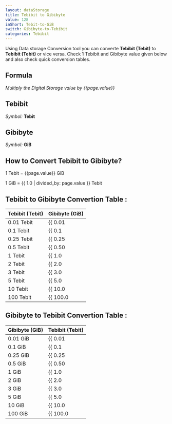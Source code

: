 ```yaml
---
layout: dataStorage
title: Tebibit to Gibibyte
value: 128
inShort: Tebit-to-GiB
switch: Gibibyte-to-Tebibit
categories: Tebibit
---
```


Using Data storage Conversion tool you can converte **Tebibit (Tebit)** to **Tebibit (Tebit)** or vice versa. Check 1 Tebibit and Gibibyte value given below and also check quick conversion tables.

## Formula
*Multiply the Digital Storage value by {{page.value}}*

## Tebibit
*Symbol:* **Tebit**

## Gibibyte
*Symbol:* **GiB**

## How to Convert Tebibit to Gibibyte?

1 Tebit = {{page.value}} GiB

1 GiB = {{ 1.0 | divided_by: page.value }} Tebit


## Tebibit to Gibibyte Convertion Table :

| Tebibit (Tebit) | Gibibyte (GiB) |
| ---- | ---- |
| 0.01 Tebit | {{ 0.01 | times: page.value | round: 12 }} GiB |
| 0.1 Tebit | {{ 0.1 | times: page.value | round: 12 }} GiB |
| 0.25 Tebit | {{ 0.25 | times: page.value | round: 12 }} GiB |
| 0.5 Tebit | {{ 0.50 | times: page.value | round: 12 }} GiB |
| 1 Tebit | {{ 1.0 | times: page.value | round: 12 }} GiB |
| 2 Tebit | {{ 2.0 | times: page.value | round: 12 }} GiB |
| 3 Tebit | {{ 3.0 | times: page.value | round: 12 }} GiB |
| 5 Tebit | {{ 5.0 | times: page.value | round: 12 }} GiB |
| 10 Tebit | {{ 10.0 | times: page.value | round: 12 }} GiB |
| 100 Tebit | {{ 100.0 | times: page.value | round: 12 }} GiB |

## Gibibyte to Tebibit Convertion Table :

| Gibibyte (GiB) | Tebibit (Tebit) |
| ---- | ---- |
| 0.01 GiB | {{ 0.01 | divided_by: page.value | round: 12 }} Tebit |
| 0.1 GiB | {{ 0.1 | divided_by: page.value | round: 12 }} Tebit |
| 0.25 GiB | {{ 0.25 | divided_by: page.value | round: 12 }} Tebit |
| 0.5 GiB | {{ 0.50 | divided_by: page.value | round: 12 }} Tebit |
| 1 GiB | {{ 1.0 | divided_by: page.value | round: 12 }} Tebit |
| 2 GiB | {{ 2.0 | divided_by: page.value | round: 12 }} Tebit |
| 3 GiB | {{ 3.0 | divided_by: page.value | round: 12 }} Tebit |
| 5 GiB | {{ 5.0 | divided_by: page.value | round: 12 }} Tebit |
| 10 GiB | {{ 10.0 | divided_by: page.value | round: 12 }} Tebit |
| 100 GiB | {{ 100.0 | divided_by: page.value | round: 12 }} Tebit |


<script>
document.getElementById('selectInput')[15].selected = true
document.getElementById('selectOutput')[13].selected = true
</script>
